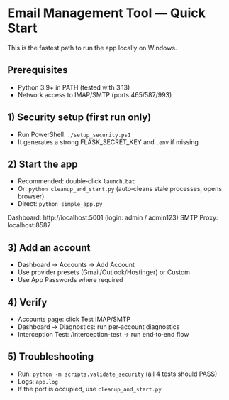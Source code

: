 # Email Management Tool — Quick Start

This is the fastest path to run the app locally on Windows.

## Prerequisites
- Python 3.9+ in PATH (tested with 3.13)
- Network access to IMAP/SMTP (ports 465/587/993)

## 1) Security setup (first run only)
- Run PowerShell: `./setup_security.ps1`
- It generates a strong FLASK_SECRET_KEY and `.env` if missing

## 2) Start the app
- Recommended: double‑click `launch.bat`
- Or: `python cleanup_and_start.py` (auto‑cleans stale processes, opens browser)
- Direct: `python simple_app.py`

Dashboard: http://localhost:5001  (login: admin / admin123)
SMTP Proxy: localhost:8587

## 3) Add an account
- Dashboard → Accounts → Add Account
- Use provider presets (Gmail/Outlook/Hostinger) or Custom
- Use App Passwords where required

## 4) Verify
- Accounts page: click Test IMAP/SMTP
- Dashboard → Diagnostics: run per‑account diagnostics
- Interception Test: /interception-test → run end‑to‑end flow

## 5) Troubleshooting
- Run: `python -m scripts.validate_security` (all 4 tests should PASS)
- Logs: `app.log`
- If the port is occupied, use `cleanup_and_start.py`
